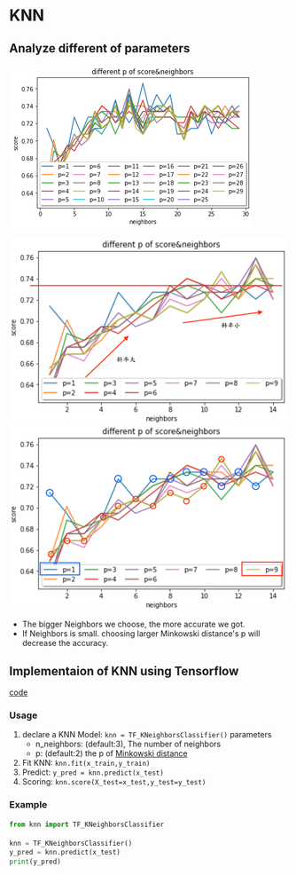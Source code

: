 KNN
========

## Analyze different of parameters
![](img/sklearn-knn.png)

![](img/sk-knn-1.png)
![](img/sk-knn-2.png)
* The bigger Neighbors we choose, the more accurate we got.
* If Neighbors is small. choosing larger Minkowski distance's p will decrease the accuracy.

## Implementaion of KNN using Tensorflow
[code](knn.ipynb)
### Usage
1. declare a KNN Model: `knn = TF_KNeighborsClassifier()`
   parameters
   * n_neighbors: (default:3), The number of neighbors
   * p: (default:2) the p of [Minkowski distance](https://en.wikipedia.org/wiki/Minkowski_distance)
2. Fit KNN: `knn.fit(x_train,y_train)`
3. Predict: `y_pred = knn.predict(x_test)`
4. Scoring: `knn.score(X_test=x_test,y_test=y_test)`


### Example
```python
from knn import TF_KNeighborsClassifier

knn = TF_KNeighborsClassifier()
y_pred = knn.predict(x_test)
print(y_pred)
```
